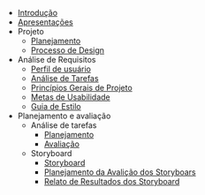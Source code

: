 - [Introdução](introducao)
- [Apresentações](docs/proj/apresentacao.md)
- Projeto
  - [Planejamento](docs/proj/planejamento.md)
  - [Processo de Design](docs/proj/processoDedesign.md)
- Análise de Requisitos
  - [Perfil de usuário](docs/proj/perfilDeUsuario.md)
  - [Análise de Tarefas](docs/proj/analiseDeTarefas.md)
  - [Princípios Gerais de Projeto](docs/proj/principiosGeraisDeProjeto.md)
  - [Metas de Usabilidade](docs/proj/metasDeUsabilidade.md)
  - [Guia de Estilo](docs/proj/guiaDeEstilo.md)
- Planejamento e avaliação
  - Análise de tarefas
    - [Planejamento](docs/proj/planAvaliacao-AnaliseTarefas.md)
    - [Avaliação](docs/proj/avaliacao-AnaliseTarefas.md)
  - Storyboard
    - [Storyboard](docs/proj/storyboard.md)
    - [Planejamento da Avalição dos Storyboars](docs/proj/planejamentoDaAvalicaoDosStoryboards.md)
    - [Relato de Resultados dos Storyboard](docs/proj/relatoResultadoStoryboard.md)
